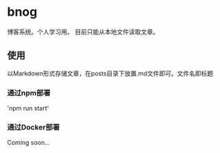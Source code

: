 # bnog
博客系统。个人学习用。
目前只能从本地文件读取文章。

## 使用
以Markdown形式存储文章，在posts目录下放置.md文件即可。文件名即标题
### 通过npm部署
'npm run start'
### 通过Docker部署
Coming soon...
